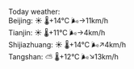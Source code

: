 Today weather:  
Beijing: ☀️ 🌡️+14°C 🌬️→11km/h  
Tianjin: ☀️ 🌡️+11°C 🌬️→4km/h  
Shijiazhuang: ☀️ 🌡️+14°C 🌬️↗4km/h  
Tangshan: ⛅️  🌡️+12°C 🌬️↘13km/h  
